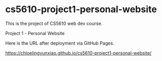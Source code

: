 # cs5610-project1-personal-website

This is the project of CS5610 web dev course.

Project 1 - Personal Website

Here is the URL after deployment via GitHub Pages.

https://chloelingyunxiao.github.io/cs5610-project1-personal-website/

